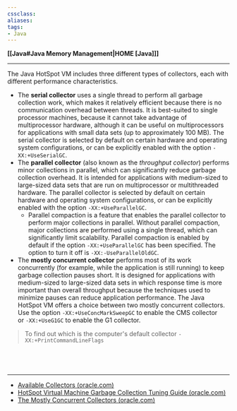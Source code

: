 ```yaml
---
cssclass:
aliases:
tags:
- Java
---
```

**[[Java#Java Memory Management|HOME [Java]]]**

---
The Java HotSpot VM includes three different types of collectors, each with different performance characteristics.

- The **serial collector** uses a single thread to perform all garbage collection work, which makes it relatively efficient because there is no communication overhead between threads. It is best-suited to single processor machines, because it cannot take advantage of multiprocessor hardware, although it can be useful on multiprocessors for applications with small data sets (up to approximately 100 MB). The serial collector is selected by default on certain hardware and operating system configurations, or can be explicitly enabled with the option `-XX:+UseSerialGC`.
- The **parallel collector** (also known as the _throughput collector_) performs minor collections in parallel, which can significantly reduce garbage collection overhead. It is intended for applications with medium-sized to large-sized data sets that are run on multiprocessor or multithreaded hardware. The parallel collector is selected by default on certain hardware and operating system configurations, or can be explicitly enabled with the option `-XX:+UseParallelGC`.
	- Parallel compaction is a feature that enables the parallel collector to perform major collections in parallel. Without parallel compaction, major collections are performed using a single thread, which can significantly limit scalability. Parallel compaction is enabled by default if the option `-XX:+UseParallelGC` has been specified. The option to turn it off is `-XX:-UseParallelOldGC`.
- The **mostly concurrent collector** performs most of its work concurrently (for example, while the application is still running) to keep garbage collection pauses short. It is designed for applications with medium-sized to large-sized data sets in which response time is more important than overall throughput because the techniques used to minimize pauses can reduce application performance. The Java HotSpot VM offers a choice between two mostly concurrent collectors. Use the option `-XX:+UseConcMarkSweepGC` to enable the CMS collector or `-XX:+UseG1GC` to enable the G1 collector.

> To find out which is the computer's default collector
> `-XX:+PrintCommandLineFlags`

<br>

# 
---
- [Available Collectors (oracle.com)](https://docs.oracle.com/javase/8/docs/technotes/guides/vm/gctuning/collectors.html)
- [HotSpot Virtual Machine Garbage Collection Tuning Guide (oracle.com)](https://docs.oracle.com/en/java/javase/20/gctuning/introduction-garbage-collection-tuning.html#GUID-326EB4CF-8C8C-4267-8355-21AB04F0D304)
- [The Mostly Concurrent Collectors (oracle.com)](https://docs.oracle.com/javase/8/docs/technotes/guides/vm/gctuning/concurrent.html#mostly_concurrent)